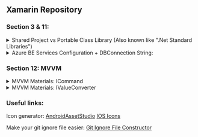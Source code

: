 ## Xamarin Repository

### Section 3 & 11:



<details>
<summary>Shared Project vs Portable Class Library (Also known like ".Net Standard Libraries")</summary>

.Net Standard is the next generation of PCL.

How to share code between projects:
![Summary1](Readme-images/Section%203%20-%20Shared%20Project%20vs%20Portable%20Class%20Library/1%20-%20Side%20by%20side.png)
![Summary2](Readme-images/Section%203%20-%20Shared%20Project%20vs%20Portable%20Class%20Library/2%20-%20Benefits.png)
![Summary3](Readme-images/Section%203%20-%20Shared%20Project%20vs%20Portable%20Class%20Library/3%20-%20Disadvantages.png)

Standard Libraries also better documented.

In VS2019 you cant select between these two types. Only .Net Standard is available by default.
</details>

<details>
<summary>Azure BE Services Configuration + DBConnection String:</summary>

Important configuration which allows azure service to work with mobile app:
![AzureConfig1](Readme-images/Section%2011%20-%20Azure%20BE%20Services%20for%20mobile%20App/Important%20BE%20configuration%20which%20allows%20it%20to%20work%20with%20mobile%20app.png)
![AzureConfig2](Readme-images/Section%2011%20-%20Azure%20BE%20Services%20for%20mobile%20App/DBConnectionString_Format_And_Name.png)

</details>

### Section 12: MVVM

<details>
<summary>MVVM Materials: ICommand</summary>

ICommand:
![ICommand1](Readme-images/Section%2012%20-%20ICommand/Image-1.png)
![ICommand2](Readme-images/Section%2012%20-%20ICommand/Image-2.png)
![ICommand3](Readme-images/Section%2012%20-%20ICommand/Image-3.png)
![ICommand4](Readme-images/Section%2012%20-%20ICommand/Image-4.png)

</details>

<details>
<summary>MVVM Materials: IValueConverter</summary>

ICommand:
![ICommand1](Readme-images/Section%2012%20-%20IValueConverter/Image%20-%201.png)
![ICommand1](Readme-images/Section%2012%20-%20IValueConverter/Image%20-%202.png)
![ICommand1](Readme-images/Section%2012%20-%20IValueConverter/Image%20-%203.png)
![ICommand1](Readme-images/Section%2012%20-%20IValueConverter/Image%20-%204.png)
![ICommand1](Readme-images/Section%2012%20-%20IValueConverter/Image%20-%205.png)

</details>

### Useful links:

Icon generator:
[AndroidAssetStudio](https://romannurik.github.io/AndroidAssetStudio/index.html)
[IOS Icons](https://icons8.com/)

Make your git ignore file easier:
[Git Ignore File Constructor](http://gitignore.io/)

